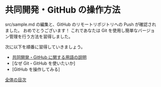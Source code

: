 # 共同開発・GitHub の操作方法

src/sample.md の編集と、GitHub のリモートリポジトリへの Push が確認されました。
おめでとうございます！
これであなたは Git を使用し簡単なバージョン管理を行う方法を習得しました。

次に以下を順番に習得していきましょう。

- [共同開発・GitHub に関する用語の説明](/docs/collab/words.md)
- [なぜ Git・GitHub を使いたいか]
- [GitHub を操作してみる]

[全体の目次](/contents.md)
